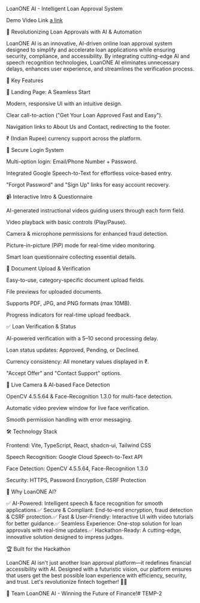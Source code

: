 LoanONE AI - Intelligent Loan Approval System

Demo Video Link
[a link](https://drive.google.com/file/d/1AMbnFTCpy4ZnxugiiCeLiKwCwnaEmh_m/view?usp=sharing)

🚀 Revolutionizing Loan Approvals with AI & Automation

LoanONE AI is an innovative, AI-driven online loan approval system designed to simplify and accelerate loan applications while ensuring security, compliance, and accessibility. By integrating cutting-edge AI and speech recognition technologies, LoanONE AI eliminates unnecessary delays, enhances user experience, and streamlines the verification process.

🎯 Key Features

🏡 Landing Page: A Seamless Start

Modern, responsive UI with an intuitive design.

Clear call-to-action ("Get Your Loan Approved Fast and Easy").

Navigation links to About Us and Contact, redirecting to the footer.

₹ (Indian Rupee) currency support across the platform.

🔐 Secure Login System

Multi-option login: Email/Phone Number + Password.

Integrated Google Speech-to-Text for effortless voice-based entry.

"Forgot Password" and "Sign Up" links for easy account recovery.

📹 Interactive Intro & Questionnaire

AI-generated instructional videos guiding users through each form field.

Video playback with basic controls (Play/Pause).

Camera & microphone permissions for enhanced fraud detection.

Picture-in-picture (PiP) mode for real-time video monitoring.

Smart loan questionnaire collecting essential details.

📑 Document Upload & Verification

Easy-to-use, category-specific document upload fields.

File previews for uploaded documents.

Supports PDF, JPG, and PNG formats (max 10MB).

Progress indicators for real-time upload feedback.

✅ Loan Verification & Status

AI-powered verification with a 5–10 second processing delay.

Loan status updates: Approved, Pending, or Declined.

Currency consistency: All monetary values displayed in ₹.

"Accept Offer" and "Contact Support" options.

🎥 Live Camera & AI-based Face Detection

OpenCV 4.5.5.64 & Face-Recognition 1.3.0 for multi-face detection.

Automatic video preview window for live face verification.

Smooth permission handling with error messaging.

🛠 Technology Stack

Frontend: Vite, TypeScript, React, shadcn-ui, Tailwind CSS

Speech Recognition: Google Cloud Speech-to-Text API

Face Detection: OpenCV 4.5.5.64, Face-Recognition 1.3.0

Security: HTTPS, Password Encryption, CSRF Protection

🎯 Why LoanONE AI?

✅ AI-Powered: Intelligent speech & face recognition for smooth applications.✅ Secure & Compliant: End-to-end encryption, fraud detection & CSRF protection.✅ Fast & User-Friendly: Interactive UI with video tutorials for better guidance.✅ Seamless Experience: One-stop solution for loan approvals with real-time updates.✅ Hackathon-Ready: A cutting-edge, innovative solution designed to impress judges.

🏆 Built for the Hackathon

LoanONE AI isn't just another loan approval platform—it redefines financial accessibility with AI. Designed with a futuristic vision, our platform ensures that users get the best possible loan experience with efficiency, security, and trust. Let's revolutionize fintech together! 🚀💡

🚀 Team LoanONE AI - Winning the Future of Finance!# TEMP-2
